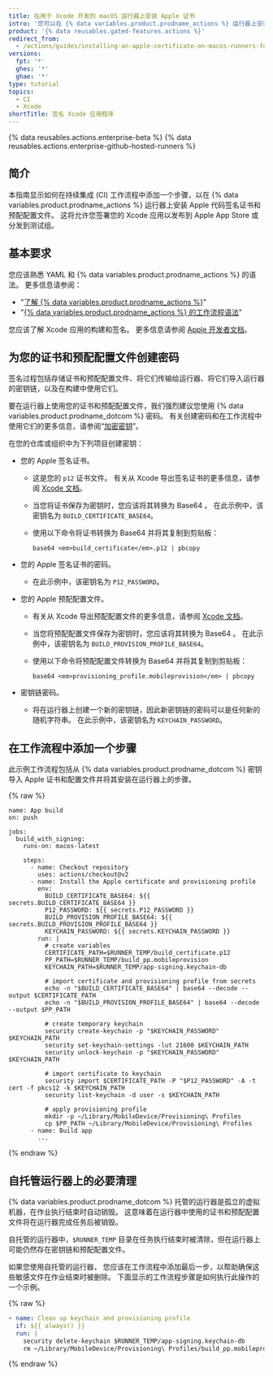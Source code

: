```yaml
---
title: 在用于 Xcode 开发的 macOS 运行器上安装 Apple 证书
intro: '您可以在 {% data variables.product.prodname_actions %} 运行器上安装 Apple 代码签名证书，以在持续集成 (CI) 工作流程中对 Xcode 应用签名。'
product: '{% data reusables.gated-features.actions %}'
redirect_from:
  - /actions/guides/installing-an-apple-certificate-on-macos-runners-for-xcode-development
versions:
  fpt: '*'
  ghes: '*'
  ghae: '*'
type: tutorial
topics:
  - CI
  - Xcode
shortTitle: 签名 Xcode 应用程序
---
```


{% data reusables.actions.enterprise-beta %}
{% data reusables.actions.enterprise-github-hosted-runners %}

## 简介

本指南显示如何在持续集成 (CI) 工作流程中添加一个步骤，以在 {% data variables.product.prodname_actions %} 运行器上安装 Apple 代码签名证书和预配配置文件。 这将允许您签署您的 Xcode 应用以发布到 Apple App Store 或分发到测试组。

## 基本要求

您应该熟悉 YAML 和 {% data variables.product.prodname_actions %} 的语法。 更多信息请参阅：

- "[了解 {% data variables.product.prodname_actions %}](/actions/learn-github-actions)"
- "[{% data variables.product.prodname_actions %} 的工作流程语法](/actions/automating-your-workflow-with-github-actions/workflow-syntax-for-github-actions)"

您应该了解 Xcode 应用的构建和签名。 更多信息请参阅 [Apple 开发者文档](https://developer.apple.com/documentation/)。

## 为您的证书和预配配置文件创建密码

签名过程包括存储证书和预配配置文件、将它们传输给运行器、将它们导入运行器的密钥链，以及在构建中使用它们。

要在运行器上使用您的证书和预配配置文件，我们强烈建议您使用 {% data variables.product.prodname_dotcom %} 密码。 有关创建密码和在工作流程中使用它们的更多信息，请参阅“[加密密钥](/actions/reference/encrypted-secrets)”。

在您的仓库或组织中为下列项目创建密钥：

* 您的 Apple 签名证书。

  - 这是您的 `p12` 证书文件。 有关从 Xcode 导出签名证书的更多信息，请参阅 [Xcode 文档](https://help.apple.com/xcode/mac/current/#/dev154b28f09)。

  - 当您将证书保存为密钥时，您应该将其转换为 Base64 。 在此示例中，该密钥名为 `BUILD_CERTIFICATE_BASE64`。

  - 使用以下命令将证书转换为 Base64 并将其复制到剪贴板：

    ```shell
    base64 <em>build_certificate</em>.p12 | pbcopy
    ```
* 您的 Apple 签名证书的密码。
  - 在此示例中，该密钥名为 `P12_PASSWORD`。

* 您的 Apple 预配配置文件。

  - 有关从 Xcode 导出预配配置文件的更多信息，请参阅 [Xcode 文档](https://help.apple.com/xcode/mac/current/#/deva899b4fe5)。

  - 当您将预配配置文件保存为密钥时，您应该将其转换为 Base64 。 在此示例中，该密钥名为 `BUILD_PROVISION_PROFILE_BASE64`。

  - 使用以下命令将预配配置文件转换为 Base64 并将其复制到剪贴板：

    ```shell
    base64 <em>provisioning_profile.mobileprovision</em> | pbcopy
    ```

* 密钥链密码。

  - 将在运行器上创建一个新的密钥链，因此新密钥链的密码可以是任何新的随机字符串。 在此示例中，该密钥名为 `KEYCHAIN_PASSWORD`。

## 在工作流程中添加一个步骤

此示例工作流程包括从 {% data variables.product.prodname_dotcom %} 密钥导入 Apple 证书和配置文件并将其安装在运行器上的步骤。

{% raw %}
```yaml{:copy}
name: App build
on: push

jobs:
  build_with_signing:
    runs-on: macos-latest

    steps:
      - name: Checkout repository
        uses: actions/checkout@v2
      - name: Install the Apple certificate and provisioning profile
        env:
          BUILD_CERTIFICATE_BASE64: ${{ secrets.BUILD_CERTIFICATE_BASE64 }}
          P12_PASSWORD: ${{ secrets.P12_PASSWORD }}
          BUILD_PROVISION_PROFILE_BASE64: ${{ secrets.BUILD_PROVISION_PROFILE_BASE64 }}
          KEYCHAIN_PASSWORD: ${{ secrets.KEYCHAIN_PASSWORD }}
        run: |
          # create variables
          CERTIFICATE_PATH=$RUNNER_TEMP/build_certificate.p12
          PP_PATH=$RUNNER_TEMP/build_pp.mobileprovision
          KEYCHAIN_PATH=$RUNNER_TEMP/app-signing.keychain-db

          # import certificate and provisioning profile from secrets
          echo -n "$BUILD_CERTIFICATE_BASE64" | base64 --decode --output $CERTIFICATE_PATH
          echo -n "$BUILD_PROVISION_PROFILE_BASE64" | base64 --decode --output $PP_PATH

          # create temporary keychain
          security create-keychain -p "$KEYCHAIN_PASSWORD" $KEYCHAIN_PATH
          security set-keychain-settings -lut 21600 $KEYCHAIN_PATH
          security unlock-keychain -p "$KEYCHAIN_PASSWORD" $KEYCHAIN_PATH

          # import certificate to keychain
          security import $CERTIFICATE_PATH -P "$P12_PASSWORD" -A -t cert -f pkcs12 -k $KEYCHAIN_PATH
          security list-keychain -d user -s $KEYCHAIN_PATH

          # apply provisioning profile
          mkdir -p ~/Library/MobileDevice/Provisioning\ Profiles
          cp $PP_PATH ~/Library/MobileDevice/Provisioning\ Profiles
      - name: Build app
        ...
```
{% endraw %}

## 自托管运行器上的必要清理

{% data variables.product.prodname_dotcom %} 托管的运行器是孤立的虚拟机器，在作业执行结束时自动销毁。 这意味着在运行器中使用的证书和预配配置文件将在运行器完成任务后被销毁。

自托管的运行器中，`$RUNNER_TEMP` 目录在任务执行结束时被清除，但在运行器上可能仍然存在密钥链和预配配置文件。

如果您使用自托管的运行器， 您应该在工作流程中添加最后一步，以帮助确保这些敏感文件在作业结束时被删除。 下面显示的工作流程步骤是如何执行此操作的一个示例。

{% raw %}
```yaml
- name: Clean up keychain and provisioning profile
  if: ${{ always() }}
  run: |
    security delete-keychain $RUNNER_TEMP/app-signing.keychain-db
    rm ~/Library/MobileDevice/Provisioning\ Profiles/build_pp.mobileprovision
```
{% endraw %}
